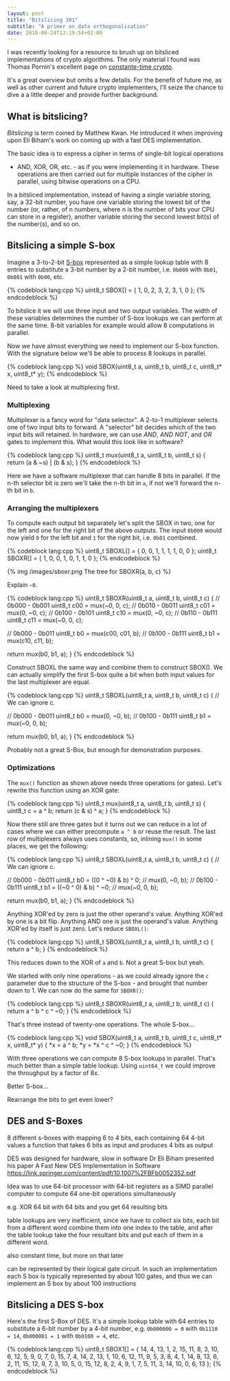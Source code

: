 ```yaml
---
layout: post
title: "Bitslicing 101"
subtitle: "A primer on data orthogonalisation"
date: 2018-06-24T12:19:54+02:00
---
```


I was recently looking for a resource to brush up on bitsliced implementations
of crypto algorithms. The only material I found was Thomas Pornin's excellent
page on [constante-time crypto](https://www.bearssl.org/constanttime.html#bitslicing).

It's a great overview but omits a few details. For the benefit of future me, as
well as other current and future crypto implementers, I'll seize the chance to
dive a a little deeper and provide further background.

## What is bitslicing?

*Bitslicing* is term coined by Matthew Kwan. He introduced it when improving
upon Eli Biham's work on coming up with a fast DES implementation.

The basic idea is to express a cipher in terms of single-bit logical operations
- AND, XOR, OR, etc. - as if you were implementing it in hardware. These
operations are then carried out for multiple instances of the cipher in
parallel, using bitwise operations on a CPU.

In a bitsliced implementation, instead of having a single variable storing,
say, a 32-bit number, you have one variable storing the lowest bit of the
number (or, rather, of n numbers, where n is the number of bits your CPU can
store in a register), another variable storing the second lowest bit(s) of
the number(s), and so on.

## Bitslicing a simple S-box

Imagine a 3-to-2-bit [S-box](https://en.wikipedia.org/wiki/S-box) represented
as a simple lookup table with 8 entries to substitute a 3-bit number by a 2-bit
number, i.e. `0b000` with `0b01`, `0b001` with `0b00`, etc.

{% codeblock lang:cpp %}
uint8_t SBOX[] = { 1, 0, 2, 3, 2, 3, 1, 0 };
{% endcodeblock %}

To bitslice it we will use three input and two output variables. The width of
these variables determines the number of S-box lookups we can perform at the
same time. 8-bit variables for example would allow 8 computations in parallel.

Now we have almost everything we need to implement our S-box function. With the
signature below we'll be able to process 8 lookups in parallel.

{% codeblock lang:cpp %}
void SBOX(uint8_t a, uint8_t b, uint8_t c, uint8_t* x, uint8_t* y);
{% endcodeblock %}

Need to take a look at multiplexing first.

### Multiplexing

Multiplexer is a fancy word for "data selector". A 2-to-1 multiplexer selects
one of two input bits to forward. A "selector" bit decides which of the two
input bits will retained. In hardware, we can use *AND*, *AND NOT*, and *OR*
gates to implement this. What would this look like in software?

{% codeblock lang:cpp %}
uint8_t mux(uint8_t a, uint8_t b, uint8_t s) {
  return (a & ~s) | (b & s);
}
{% endcodeblock %}

Here we have a software multiplexer that can handle 8 bits in parallel. If the
n-th selector bit is zero we'll take the n-th bit in `a`, if not we'll forward
the n-th bit in `b`.

### Arranging the multiplexers

To compute each output bit separately let's split the SBOX in two, one for the
left and one for the right bit of the above outputs. The input `0b000` would
now yield `0` for the left bit and `1` for the right bit, i.e. `0b01` combined.

{% codeblock lang:cpp %}
uint8_t SBOXL[] = { 0, 0, 1, 1, 1, 1, 0, 0 };
uint8_t SBOXR[] = { 1, 0, 0, 1, 0, 1, 1, 0 };
{% endcodeblock %}

{% img /images/sboxr.png The tree for SBOXR(a, b, c) %}

Explain `~0`.

{% codeblock lang:cpp %}
uint8_t SBOXR(uint8_t a, uint8_t b, uint8_t c) {
  // 0b000 - 0b001
  uint8_t c00 = mux(~0, 0, c);
  // 0b010 - 0b011
  uint8_t c01 = mux(0, ~0, c);
  // 0b100 - 0b101
  uint8_t c10 = mux(0, ~0, c);
  // 0b110 - 0b111
  uint8_t c11 = mux(~0, 0, c);

  // 0b000 - 0b011
  uint8_t b0 = mux(c00, c01, b);
  // 0b100 - 0b111
  uint8_t b1 = mux(c10, c11, b);

  return mux(b0, b1, a);
}
{% endcodeblock %}

Construct SBOXL the same way and combine them to construct SBOX().
We can actually simplify the first S-box quite a bit when both input values
for the last multiplexer are equal.

{% codeblock lang:cpp %}
uint8_t SBOXL(uint8_t a, uint8_t b, uint8_t c) {
  // We can ignore c.

  // 0b000 - 0b011
  uint8_t b0 = mux(0, ~0, b);
  // 0b100 - 0b111
  uint8_t b1 = mux(~0, 0, b);

  return mux(b0, b1, a);
}
{% endcodeblock %}

Probably not a great S-Box, but enough for demonstration purposes.

### Optimizations

The `mux()` function as shown above needs three operations (or gates). Let's
rewrite this function using an XOR gate:

{% codeblock lang:cpp %}
uint8_t mux(uint8_t a, uint8_t b, uint8_t s) {
  uint8_t c = a ^ b;
  return (c & s) ^ a;
}
{% endcodeblock %}

Now there still are three gates but it turns out we can reduce in a lot of
cases where we can either precompute `a ^ b` or reuse the result. The last row
of multiplexers always uses constants, so, inlining `mux()` in some places, we
get the following:

{% codeblock lang:cpp %}
uint8_t SBOXL(uint8_t a, uint8_t b, uint8_t c) {
  // We can ignore c.

  // 0b000 - 0b011
  uint8_t b0 = ((0 ^ ~0) & b) ^ 0; // mux(0, ~0, b);
  // 0b100 - 0b111
  uint8_t b1 = ((~0 ^ 0) & b) ^ ~0; // mux(~0, 0, b);

  return mux(b0, b1, a);
}
{% endcodeblock %}

Anything XOR'ed by zero is just the other operand's value. Anything XOR'ed by
one is a bit flip. Anything AND one is just the operand's value. Anything XOR'ed
by itself is just zero. Let's reduce `SBOXL()`:

{% codeblock lang:cpp %}
uint8_t SBOXL(uint8_t a, uint8_t b, uint8_t c) {
  return a ^ b;
}
{% endcodeblock %}

This reduces down to the XOR of `a` and `b`. Not a great S-box but yeah.

We started with only nine operations - as we could already ignore the `c`
parameter due to the structure of the S-box - and brought that number down
to 1. We can now do the same for `SBOXR()`:

{% codeblock lang:cpp %}
uint8_t SBOXR(uint8_t a, uint8_t b, uint8_t c) {
  return a ^ b ^ c ^ ~0;
}
{% endcodeblock %}

That's three instead of twenty-one operations.
The whole S-box...

{% codeblock lang:cpp %}
void SBOX(uint8_t a, uint8_t b, uint8_t c, uint8_t* x, uint8_t* y) {
  *x = a ^ b;
  *y = *x ^ c ^ ~0;
}
{% endcodeblock %}

With three operations we can compute 8 S-box lookups in parallel. That's much
better than a simple table lookup. Using `uint64_t` we could improve the
throughput by a factor of 8x.

Better S-box...

Rearrange the bits to get even lower?

## DES and S-Boxes

8 different s-boxes with mapping 6 to 4 bits, each containing 64 4-bit values
a function that takes 6 bits as input and produces 4 bits as output

DES was designed for hardware, slow in software
Dr Eli Biham presented his paper A Fast New DES Implementation in Software
https://link.springer.com/content/pdf/10.1007%2FBFb0052352.pdf

Idea was to use 64-bit processor with 64-bit registers as a SIMD parallel
computer to compute 64 one-bit operations simultaneously

e.g. XOR 64 bit with 64 bits and you get 64 resulting bits

table lookups are very inefficient, since we have  to collect six bits, each
bit from a  different word combine them into one index to the table, and after
the table lookup take the four resultant bits and put each of them in a
different word.

also constant time, but more on that later

can be represented by their logical gate circuit.  In such an implementation
each S  box is typically represented  by about 100 gates, and thus we can
implement an S  box by about 100 instructions

## Bitslicing a DES S-box

Here's the first S-Box of DES. It's a simple lookup table with 64 entries to
substitute a 6-bit number by a 4-bit number, e.g. `0b000000 = 0` with
`0b1110 = 14`, `0b000001 = 1` with `0b0100 = 4`, etc.

{% codeblock lang:cpp %}
uint8_t SBOX1[] = {
  14,  4, 13,  1,  2, 15, 11,  8,  3, 10,  6, 12,  5,  9,  0,  7,
   0, 15,  7,  4, 14,  2, 13,  1, 10,  6, 12, 11,  9,  5,  3,  8,
   4,  1, 14,  8, 13,  6,  2, 11, 15, 12,  9,  7,  3, 10,  5,  0,
  15, 12,  8,  2,  4,  9,  1,  7,  5, 11,  3, 14, 10,  0,  6, 13
};
{% endcodeblock %}
